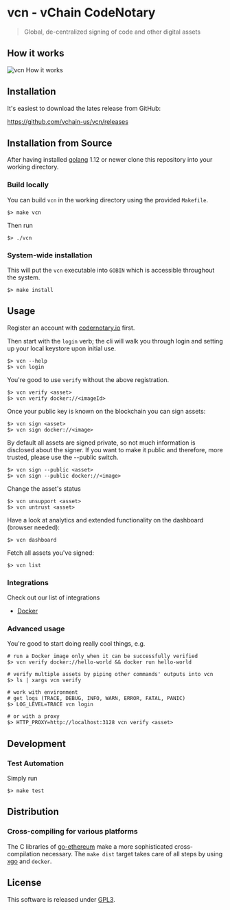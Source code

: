 # vcn - vChain CodeNotary
> Global, de-centralized signing of code and other digital assets

## How it works
![vcn How it works](https://github.com/vchain-us/vcn/blob/master/docs/vcn_hiwb.png "How it works")

## Installation

It's easiest to download the lates release from GitHub:

https://github.com/vchain-us/vcn/releases

## Installation from Source

After having installed [golang](https://golang.org/doc/install) 1.12 or newer clone this 
repository into your working directory.

### Build locally

You can build `vcn` in the working directory using the provided `Makefile`.

```
$> make vcn
```

Then run
```
$> ./vcn
```

### System-wide installation

This will put the `vcn` executable into `GOBIN` which is
accessible throughout the system.

```
$> make install
```

## Usage

Register an account with [codernotary.io](https://codenotary.io) first.

Then start with the `login` verb; the cli will walk you through login
and setting up your local keystore upon initial use.
```
$> vcn --help
$> vcn login
```

You're good to use `verify` without the above registration.

```
$> vcn verify <asset>
$> vcn verify docker://<imageId>
```

Once your public key is known on the blockchain you can sign assets:

```
$> vcn sign <asset>
$> vcn sign docker://<image>
```

By default all assets are signed private, so not much information is disclosed about the signer. If you want to make it public and therefore, more trusted, please use the --public switch.

```
$> vcn sign --public <asset>
$> vcn sign --public docker://<image>
```

Change the asset's status

```
$> vcn unsupport <asset>
$> vcn untrust <asset>
```

Have a look at analytics and extended functionality on the dashboard (browser needed):

```
$> vcn dashboard
```

Fetch all assets you've signed:

```
$> vcn list
```

### Integrations

Check out our list of integrations

* [Docker](https://github.com/vchain-us/vcn/blob/master/docs/DOCKERINTEGRATION.md)

### Advanced usage 

You're good to start doing really cool things, e.g.

```
# run a Docker image only when it can be successfully verified
$> vcn verify docker://hello-world && docker run hello-world
```

```
# verify multiple assets by piping other commands' outputs into vcn
$> ls | xargs vcn verify
```

```
# work with environment
# get logs (TRACE, DEBUG, INFO, WARN, ERROR, FATAL, PANIC)
$> LOG_LEVEL=TRACE vcn login

# or with a proxy
$> HTTP_PROXY=http://localhost:3128 vcn verify <asset>
```

## Development

### Test Automation
Simply run

```
$> make test
```

## Distribution

### Cross-compiling for various platforms

The C libraries of [go-ethereum](https://github.com/ethereum/go-ethereum) make a more sophisticated cross-compilation
necessary. 
The `make dist` target takes care of all steps by using [xgo](https://github.com/techknowlogick/xgo) and `docker`. 

## License

This software is released under [GPL3](https://www.gnu.org/licenses/gpl-3.0.en.html).
